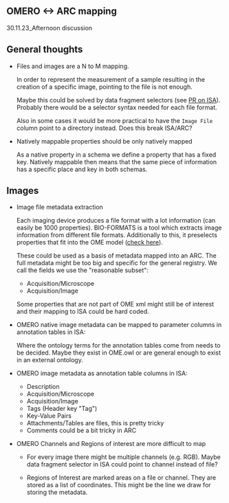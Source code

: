 ## OMERO <-> ARC mapping

30.11.23_Afternoon discussion


## General thoughts

- Files and images are a N to M mapping.

  In order to represent the measurement of a sample resulting in the creation of a specific image, pointing to the file is not enough. 
  
  Maybe this could be solved by data fragment selectors (see [PR on ISA](https://github.com/ISA-tools/isa-specs/pull/15)). Probably there would be a selector syntax needed for each file format.

  Also in some cases it would be more practical to have the `Image File` column point to a directory instead. Does this break ISA/ARC?

- Natively mappable properties should be only natively mapped
  
  As a native property in a schema we define a property that has a fixed key. Natively mappable then means that the same piece of information has a specific place and key in both schemas. 

## Images

- Image file metadata extraction

  Each imaging device produces a file format with a lot information (can easily be 1000 properties). BIO-FORMATS is a tool which extracts image information from different file formats. Additionally to this, it preselects properties that fit into the OME model ([check here](https://bio-formats.readthedocs.io/en/stable/supported-formats.html)). 

  These could be used as a basis of metadata mapped into an ARC. The full metadata might be too big and specific for the general registry. We call the fields we use the "reasonable subset":
    
  - Acquisition/Microscope
  - Acquisition/Image

  Some properties that are not part of OME xml might still be of interest and their mapping to ISA could be hard coded.

- OMERO native image metadata can be mapped to parameter columns in annotation tables in ISA:

  Where the ontology terms for the annotation tables come from needs to be decided. Maybe they exist in OME.owl or are general enough to exist in an external ontology. 

- OMERO image metadata as annotation table columns in ISA:

  - Description
  - Acquisition/Microscope
  - Acquisition/Image
  - Tags (Header key "Tag")
  - Key-Value Pairs
  - Attachments/Tables are files, this is pretty tricky
  - Comments could be a bit tricky in ARC

- OMERO Channels and Regions of interest are more difficult to map
 
  - For every image there might be multiple channels (e.g. RGB). Maybe data fragment selector in ISA could point to channel instead of file?

  - Regions of Interest are marked areas on a file or channel. They are stored as a list of coordinates. This might be the line we draw for storing the metadata.




